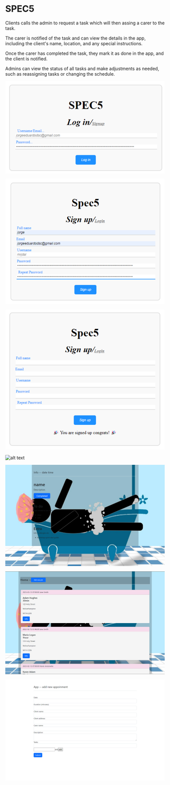 # SPEC5


Clients calls the admin to request a task which will then assing a carer to the task.

The carer is notified of the task and can view the details in the app, including the client's name, location, and any special instructions.

Once the carer has completed the task, they mark it as done in the app, and the client is notified.

Admins can view the status of all tasks and make adjustments as needed, such as reassigning tasks or changing the schedule.

![alt text](https://github.com/bomxacalaka/collab_ws/blob/master/SPEC5/webapppics/login_in.png?raw=true)

![alt text](https://github.com/bomxacalaka/collab_ws/blob/master/SPEC5/webapppics/register.png?raw=true)

![alt text](https://github.com/bomxacalaka/collab_ws/blob/master/SPEC5/webapppics/register_complete.png?raw=true)

![alt text](https://github.com/bomxacalaka/collab_ws/blob/master/SPEC5/webapppics/homepage.png.png?raw=true)

![alt text](https://github.com/bomxacalaka/collab_ws/blob/master/SPEC5/webapppics/specific_job_info.png?raw=true)

![alt text](https://github.com/bomxacalaka/collab_ws/blob/master/SPEC5/webapppics/admin_homepage.png?raw=true)

![alt text](https://github.com/bomxacalaka/collab_ws/blob/master/SPEC5/webapppics/add_job.png?raw=true)
